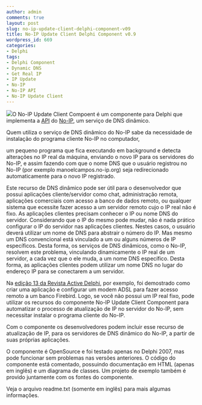 ```yaml
---
author: admin
comments: true
layout: post
slug: no-ip-update-client-delphi-component-v09
title: No-IP Update Client Delphi Component v0.9
wordpress_id: 669
categories:
- Delphi
tags:
- Delphi Component
- Dynamic DNS
- Get Real IP
- IP Update
- No-IP
- No-IP API
- No-IP Update Client
---
```


[![](http://manoelcampos.com/wp-content/uploads/no-ip.png)](http://manoelcampos.com/wp-content/uploads/no-ip.png)O No-IP Update Client Compoent é um componente para Delphi que implementa  a [API](http://www.no-ip.com/integrate/) do [No-IP](http://www.noip.com), um serviço de DNS  dinâmico.

Quem utiliza o serviço de DNS dinâmico do No-IP sabe da necessidade de instalação  do programa cliente No-IP no computador, 

um pequeno programa que fica executando em background  e detecta alterações no IP real da máquina, enviando o novo IP para os servidores  do No-IP, e assim fazendo com que o nome DNS que o usuário registrou no No-IP  (por exemplo manoelcampos.no-ip.org) seja redirecionado automaticamente  para o novo IP registrado.

Este recurso de DNS dinâmico pode ser útil para o desenvolvedor que possui  aplicações cliente/servidor como chat, administração remota, aplicações comerciais  com acesso a banco de dados remoto, ou qualquer sistema que ecessite fazer acesso  a um servidor remoto cujo o IP real não é fixo. As aplicações clientes precisam conhecer o IP ou nome DNS do servidor. Considerando que o IP do mesmo pode mudar, não é nada prático configurar o IP do servidor nas aplicações clientes. Nestes casos, o usuário deverá utilizar um nome de DNS para abstrair o número do IP.
Mas mesmo um DNS convencional está vinculado a um ou alguns números de IP específicos. Desta forma, os serviços de DNS dinâmicos, como o No-IP, resolvem este problema, vinculando dinamicamente o IP real de um servidor, a cada vez que o ele muda, a um nome DNS específico. Desta forma, as aplicações clientes podem utilizar um nome DNS
no lugar do endereço IP para se conectarem a um servidor.

Na [edição 13 da Revista Active Delphi](http://www.activedelphi.com.br/mostra_edicao.php?ed=13), por exemplo, foi demostrado como criar uma aplicação e configurar um modem ADSL para fazer acesso remoto a um banco Firebird. Logo, se você não possui um IP real fixo, pode utilizar os recursos do componente No-IP Update Client Component para automatizar o processo de atualização de IP no servidor do No-IP, sem necessitar instalar o programa cliente do No-IP.

Com o componente os desenvolvedores podem incluir esse recurso de atualização de IP, para os servidores de DNS dinâmico do No-IP, a partir de suas próprias aplicações.

O componente é OpenSource e foi testado apenas no Delphi 2007, mas pode funcionar sem problemas nas versões anteriores. O código do componente está comentado, possuindo documentação em HTML (apenas em inglês) e um diagrama de classes. Um projeto de exemplo também é provido juntamente com os fontes do componente.

Veja o arquivo readme.txt (somente em inglês) para mais algumas informações.
